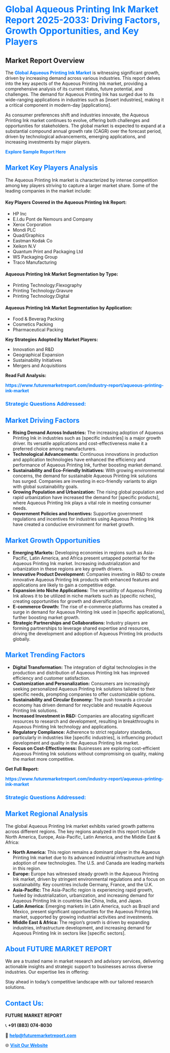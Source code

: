 <h1 style="color: #007BFF;">Global Aqueous Printing Ink Market Report 2025-2033: Driving Factors, Growth Opportunities, and Key Players</h1>

<section id="overview">
<h2>Market Report Overview</h2>
<p>The <a href="https://www.futuremarketreport.com/industry-report/aqueous-printing-ink-market" style="color: #007BFF; text-decoration: none;"><strong>Global Aqueous Printing Ink Market</strong></a> is witnessing significant growth, driven by increasing demand across various industries. This report delves into the key aspects of the Aqueous Printing Ink market, providing a comprehensive analysis of its current status, future potential, and challenges. The demand for Aqueous Printing Ink has surged due to its wide-ranging applications in industries such as [insert industries], making it a critical component in modern-day [applications].</p>
<p>As consumer preferences shift and industries innovate, the Aqueous Printing Ink market continues to evolve, offering both challenges and opportunities for stakeholders. The global market is expected to expand at a substantial compound annual growth rate (CAGR) over the forecast period, driven by technological advancements, emerging applications, and increasing investments by major players.</p>
</section>

<section id="overview">
<p><a href="https://www.futuremarketreport.com/request-sample/reportId=84217" style="color: #007BFF; text-decoration: none;"><strong>Explore Sample Report Here</strong></a></p>
</section>

<section id="key-players">
<h2 style="color: #007BFF;">Market Key Players Analysis</h2>
<p>The Aqueous Printing Ink market is characterized by intense competition among key players striving to capture a larger market share. Some of the leading companies in the market include:</p>
<h4>Key Players Covered in the Aqueous Printing Ink Report:</h4>
<ul><li>HP Inc</li><li>E.I.du Pont de Nemours and Company</li><li>Xerox Corporation</li><li>Mondi PLC</li><li>Quad/Graphics</li><li>Eastman Kodak Co</li><li>Xeikon N.V</li><li>Quantum Print and Packaging Ltd</li><li>WS Packaging Group</li><li>Traco Manufacturing</li></ul>
<h4>Aqueous Printing Ink Market Segmentation by Type:</h4>
<ul><li>Printing Technology:Flexography</li><li>Printing Technology:Gravure</li><li>Printing Technology:Digital</li></ul>

<h4>Aqueous Printing Ink Market Segmentation by Application:</h4>
<ul><li>Food &amp; Beverag Packing</li><li>Cosmetics Packing</li><li>Pharmaceutical Packing</li></ul>
<p><strong>Key Strategies Adopted by Market Players:</strong></p>
<ul>
<li>Innovation and R&D</li>
<li>Geographical Expansion</li>
<li>Sustainability Initiatives</li>
<li>Mergers and Acquisitions</li>
</ul>
</section>

<section>
<p><strong>Read Full Analysis: </strong></p><a href="https://www.futuremarketreport.com/industry-report/aqueous-printing-ink-market" style="color: #007BFF; text-decoration: none;"><strong>https://www.futuremarketreport.com/industry-report/aqueous-printing-ink-market</strong></a>
<h3 style="color: #007BFF;">Strategic Questions Addressed:</h3>
</section>

<section id="driving-factors">
<h2 style="color: #007BFF;">Market Driving Factors</h2>
<ul>
<li><strong>Rising Demand Across Industries:</strong> The increasing adoption of Aqueous Printing Ink in industries such as [specific industries] is a major growth driver. Its versatile applications and cost-effectiveness make it a preferred choice among manufacturers.</li>
<li><strong>Technological Advancements:</strong> Continuous innovations in production and application technologies have enhanced the efficiency and performance of Aqueous Printing Ink, further boosting market demand.</li>
<li><strong>Sustainability and Eco-Friendly Initiatives:</strong> With growing environmental concerns, the demand for sustainable Aqueous Printing Ink solutions has surged. Companies are investing in eco-friendly variants to align with global sustainability goals.</li>
<li><strong>Growing Population and Urbanization:</strong> The rising global population and rapid urbanization have increased the demand for [specific products], where Aqueous Printing Ink plays a vital role in meeting consumer needs.</li>
<li><strong>Government Policies and Incentives:</strong> Supportive government regulations and incentives for industries using Aqueous Printing Ink have created a conducive environment for market growth.</li>
</ul>
</section>

<section id="growth-opportunities">
<h2 style="color: #007BFF;">Market Growth Opportunities</h2>
<ul>
<li><strong>Emerging Markets:</strong> Developing economies in regions such as Asia-Pacific, Latin America, and Africa present untapped potential for the Aqueous Printing Ink market. Increasing industrialization and urbanization in these regions are key growth drivers.</li>
<li><strong>Innovative Product Development:</strong> Companies investing in R&D to create innovative Aqueous Printing Ink products with enhanced features and applications are likely to gain a competitive edge.</li>
<li><strong>Expansion into Niche Applications:</strong> The versatility of Aqueous Printing Ink allows it to be utilized in niche markets such as [specific niches], creating opportunities for growth and diversification.</li>
<li><strong>E-commerce Growth:</strong> The rise of e-commerce platforms has created a surge in demand for Aqueous Printing Ink used in [specific applications], further boosting market growth.</li>
<li><strong>Strategic Partnerships and Collaborations:</strong> Industry players are forming partnerships to leverage shared expertise and resources, driving the development and adoption of Aqueous Printing Ink products globally.</li>
</ul>
</section>

<section id="trending-factors">
<h2 style="color: #007BFF;">Market Trending Factors</h2>
<ul>
<li><strong>Digital Transformation:</strong> The integration of digital technologies in the production and distribution of Aqueous Printing Ink has improved efficiency and customer satisfaction.</li>
<li><strong>Customization and Personalization:</strong> Consumers are increasingly seeking personalized Aqueous Printing Ink solutions tailored to their specific needs, prompting companies to offer customizable options.</li>
<li><strong>Sustainability and Circular Economy:</strong> The push towards a circular economy has driven demand for recyclable and reusable Aqueous Printing Ink solutions.</li>
<li><strong>Increased Investment in R&D:</strong> Companies are allocating significant resources to research and development, resulting in breakthroughs in Aqueous Printing Ink technology and applications.</li>
<li><strong>Regulatory Compliance:</strong> Adherence to strict regulatory standards, particularly in industries like [specific industries], is influencing product development and quality in the Aqueous Printing Ink market.</li>
<li><strong>Focus on Cost-Effectiveness:</strong> Businesses are exploring cost-efficient Aqueous Printing Ink solutions without compromising on quality, making the market more competitive.</li>
</ul>
</section>

<section>
<p><strong>Get Full Report: </strong></p><a href="https://www.futuremarketreport.com/industry-report/aqueous-printing-ink-market" style="color: #007BFF; text-decoration: none;"><strong>https://www.futuremarketreport.com/industry-report/aqueous-printing-ink-market</strong></a>
<h3 style="color: #007BFF;">Strategic Questions Addressed:</h3>
</section>


<section id="regional-analysis">
<h2 style="color: #007BFF;">Market Regional Analysis</h2>
<p>The global Aqueous Printing Ink market exhibits varied growth patterns across different regions. The key regions analyzed in this report include North America, Europe, Asia-Pacific, Latin America, and the Middle East & Africa:</p>
<ul>
<li><strong>North America:</strong> This region remains a dominant player in the Aqueous Printing Ink market due to its advanced industrial infrastructure and high adoption of new technologies. The U.S. and Canada are leading markets in this region.</li>
<li><strong>Europe:</strong> Europe has witnessed steady growth in the Aqueous Printing Ink market, driven by stringent environmental regulations and a focus on sustainability. Key countries include Germany, France, and the U.K.</li>
<li><strong>Asia-Pacific:</strong> The Asia-Pacific region is experiencing rapid growth, fueled by industrialization, urbanization, and increasing demand for Aqueous Printing Ink in countries like China, India, and Japan.</li>
<li><strong>Latin America:</strong> Emerging markets in Latin America, such as Brazil and Mexico, present significant opportunities for the Aqueous Printing Ink market, supported by growing industrial activities and investments.</li>
<li><strong>Middle East & Africa:</strong> The region’s growth is driven by expanding industries, infrastructure development, and increasing demand for Aqueous Printing Ink in sectors like [specific sectors].</li>
</ul>
</section>

<footer>
<h2 style="color: #007BFF;">About FUTURE MARKET REPORT</h2>
<p>We are a trusted name in market research and advisory services, delivering actionable insights and strategic support to businesses across diverse industries. Our expertise lies in offering:</p>

<p>Stay ahead in today’s competitive landscape with our tailored research solutions.</p>

<h2 style="color: #007BFF;">Contact Us:</h2>
<p><strong>FUTURE MARKET REPORT</strong></p>
<p>📞 <strong>+91 (883) 074-8030</strong></p>
<p>📧 <strong><a href="mailto:help@futuremarketreport.com" style="color: #007BFF;">help@futuremarketreport.com</a></strong></p>
<p>🌐 <strong><a href="https://www.futuremarketreport.com/" style="color: #007BFF;">Visit Our Website</a></strong></p>
</footer>